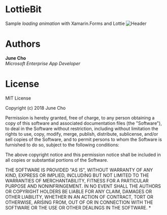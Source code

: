 # LottieBit
Sample *loading animation* with Xamarin.Forms and Lottie
![Header](https://lottiebit.blob.core.windows.net/lottiebitgif/lottie.gif)

# Authors
**June Cho** 
<br>
*Microsoft Enterprise App Developer*

# License

MIT License

Copyright (c) 2018 June Cho

Permission is hereby granted, free of charge, to any person obtaining a copy of this software and associated documentation files (the "Software"), to deal in the Software without restriction, including without limitation the rights to use, copy, modify, merge, publish, distribute, sublicense, and/or sell copies of the Software, and to permit persons to whom the Software is furnished to do so, subject to the following conditions:

The above copyright notice and this permission notice shall be included in all copies or substantial portions of the Software.

THE SOFTWARE IS PROVIDED "AS IS", WITHOUT WARRANTY OF ANY KIND, EXPRESS OR IMPLIED, INCLUDING BUT NOT LIMITED TO THE WARRANTIES OF MERCHANTABILITY, FITNESS FOR A PARTICULAR PURPOSE AND NONINFRINGEMENT. IN NO EVENT SHALL THE AUTHORS OR COPYRIGHT HOLDERS BE LIABLE FOR ANY CLAIM, DAMAGES OR OTHER LIABILITY, WHETHER IN AN ACTION OF CONTRACT, TORT OR OTHERWISE, ARISING FROM, OUT OF OR IN CONNECTION WITH THE SOFTWARE OR THE USE OR OTHER DEALINGS IN THE SOFTWARE.
*

